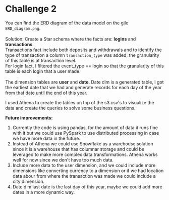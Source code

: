 # Challenge 2

You can find the ERD diagram of the data model on the gile `ERD_diagram.png`. <br><br>
Solution:
Create a Star schema where the facts are: **logins** and **transactions**.<br> 
Transactions fact include both deposits and withdrawals and to identify the type of transaction a column `transaction_type` 
was added; the granularity of this table is at transaction level.<br>
For login fact, I filtered the event_type == login so that the granularity of this table is each login that a user made. <br><br>
The dimension tables are **user** and **date**. Date dim is a generated table, I got the earliest date that we had and generate records for each day of the year from that date until the end of this year.

I used Athena to create the tables on top of the s3 csv's to visualize the data and create the queries to solve some business questions. 

**Future improvements:** <br>
1. Currently the code is using pandas, for the amount of data it runs fine with it but we could use PySpark to use distributed processing in case we have more data in the future.
2. Instead of Athena we could use Snowflake as a warehouse solution since it is a warehouse that has columnar storage and could be leveraged to make more complex data transformations. Athena works well for now since we don't have too much data.
3. Include more data to the user dimension, and we could include more dimensions like converting currency to a dimension or if we had location data abour from where the transaction was made we could include a city dimension. 
4. Date dim last date is the last day of this year, maybe we could add more dates in a more dynamic way. 
